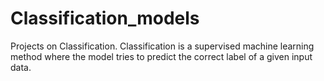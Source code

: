 # Classification_models
Projects on Classification. Classification is a supervised machine learning method where the model tries to predict the correct label of a given input data.
